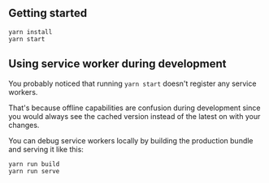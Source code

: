 ## Getting started

```
yarn install
yarn start
```

## Using service worker during development

You probably noticed that running `yarn start` doesn't register any service workers.

That's because offline capabilities are confusion during development since you would always see the cached version
instead of the latest on with your changes.

You can debug service workers locally by building the production bundle and serving it like this:

```
yarn run build
yarn run serve
```
